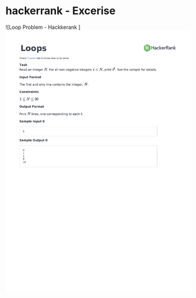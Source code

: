 # hackerrank - Excerise 

 ![Loop Problem - Hackkerank ] 
 <img src="https://github.com/Bal2018/hackerrank/blob/master/Images/py-loops-English.png?raw=true">

 
